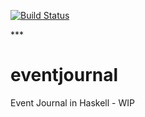 <a name="top"></a>
[![Build Status](https://travis-ci.org/fatlazycat/eventjournal.svg?branch=master)](https://travis-ci.org/fatlazycat/eventjournal)
</p>
***

# eventjournal
Event Journal in Haskell - WIP


